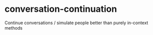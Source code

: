 # conversation-continuation
Continue conversations / simulate people better than purely in-context methods
